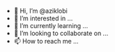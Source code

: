 - 👋 Hi, I’m @aziklobi
- 👀 I’m interested in ...
- 🌱 I’m currently learning ...
- 💞️ I’m looking to collaborate on ...
- 📫 How to reach me ...

<!---
aziklobi/aziklobi is a ✨ special ✨ repository because its `README.md` (this file) appears on your GitHub profile.
You can click the Preview link to take a look at your changes.
--->
